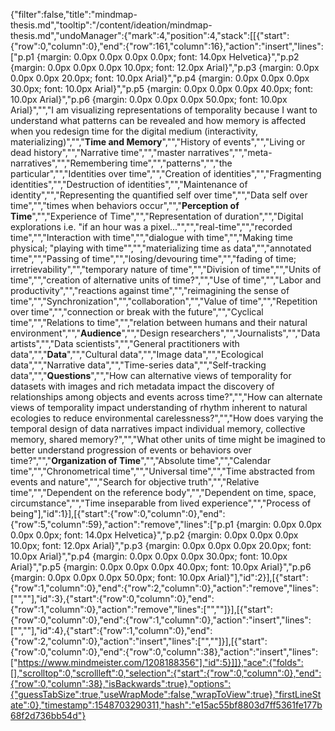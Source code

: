 {"filter":false,"title":"mindmap-thesis.md","tooltip":"/content/ideation/mindmap-thesis.md","undoManager":{"mark":4,"position":4,"stack":[[{"start":{"row":0,"column":0},"end":{"row":161,"column":16},"action":"insert","lines":["p.p1 {margin: 0.0px 0.0px 0.0px 0.0px; font: 14.0px Helvetica}","p.p2 {margin: 0.0px 0.0px 0.0px 10.0px; font: 12.0px Arial}","p.p3 {margin: 0.0px 0.0px 0.0px 20.0px; font: 10.0px Arial}","p.p4 {margin: 0.0px 0.0px 0.0px 30.0px; font: 10.0px Arial}","p.p5 {margin: 0.0px 0.0px 0.0px 40.0px; font: 10.0px Arial}","p.p6 {margin: 0.0px 0.0px 0.0px 50.0px; font: 10.0px Arial}","","I am visualizing representations of temporality because I want to understand what patterns can be revealed and how memory is affected when you redesign time for the digital medium (interactivity, materializing)","","**Time and Memory**","","History of events","","Living or dead history","","Narrative time","","master narratives","","meta-narratives","","Remembering time","","patterns","","the particular","","Identities over time","","Creation of identities","","Fragmenting identities","","Destruction of identities","","Maintenance of identity","","Representing the quantified self over time","","Data self over time","","times when behaviors occur","","**Perception of Time**","","Experience of Time","","Representation of duration","","Digital explorations i.e. \"if an hour was a pixel...\"","","real-time","","recorded time","","Interaction with time","","dialogue with time","","Making time physical; \"playing with time\"","","materializing time as data","","annotated time","","Passing of time","","losing/devouring time","","fading of time; irretrievability","","temporary nature of time","","Division of time","","Units of time","","creation of alternative units of time?","","Use of time","","Labor and productivity","","reactions against time","","reimagining the sense of time","","Synchronization","","collaboration","","Value of time","","Repetition over time","","connection or break with the future","","Cyclical time","","Relations to time","","relation between humans and their natural environment","","**Audience**","","Design researchers","","Journalists","","Data artists","","Data scientists","","General practitioners with data","","**Data**","","Cultural data","","Image data","","Ecological data","","Narrative data","","Time-series data","","Self-tracking data","","**Questions**","","How can alternative views of temporality for datasets with images and rich metadata impact the discovery of relationships among objects and events across time?","","How can alternate views of temporality impact understanding of rhythm inherent to natural ecologies to reduce environmental carelessness?","","How does varying the temporal design of data narratives impact individual memory, collective memory, shared memory?","","What other units of time might be imagined to better understand progression of events or behaviors over time?","","**Organization of Time**","","Absolute time","","Calendar time","","Chronometrical time","","Universal time","","Time abstracted from events and nature","","Search for objective truth","","Relative time","","Dependent on the reference body","","Dependent on time, space, circumstance","","Time inseparable from lived experience","","Process of being"],"id":1}],[{"start":{"row":0,"column":0},"end":{"row":5,"column":59},"action":"remove","lines":["p.p1 {margin: 0.0px 0.0px 0.0px 0.0px; font: 14.0px Helvetica}","p.p2 {margin: 0.0px 0.0px 0.0px 10.0px; font: 12.0px Arial}","p.p3 {margin: 0.0px 0.0px 0.0px 20.0px; font: 10.0px Arial}","p.p4 {margin: 0.0px 0.0px 0.0px 30.0px; font: 10.0px Arial}","p.p5 {margin: 0.0px 0.0px 0.0px 40.0px; font: 10.0px Arial}","p.p6 {margin: 0.0px 0.0px 0.0px 50.0px; font: 10.0px Arial}"],"id":2}],[{"start":{"row":1,"column":0},"end":{"row":2,"column":0},"action":"remove","lines":["",""],"id":3},{"start":{"row":0,"column":0},"end":{"row":1,"column":0},"action":"remove","lines":["",""]}],[{"start":{"row":0,"column":0},"end":{"row":1,"column":0},"action":"insert","lines":["",""],"id":4},{"start":{"row":1,"column":0},"end":{"row":2,"column":0},"action":"insert","lines":["",""]}],[{"start":{"row":0,"column":0},"end":{"row":0,"column":38},"action":"insert","lines":["https://www.mindmeister.com/1208188356"],"id":5}]]},"ace":{"folds":[],"scrolltop":0,"scrollleft":0,"selection":{"start":{"row":0,"column":0},"end":{"row":0,"column":38},"isBackwards":true},"options":{"guessTabSize":true,"useWrapMode":false,"wrapToView":true},"firstLineState":0},"timestamp":1548703290311,"hash":"e15ac55bf8803d7ff5361fe177b68f2d736bb54d"}